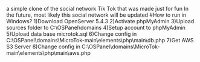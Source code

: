 a simple clone of the social network Tik Tok that was made just for fun
In the future, most likely this social network will be updated
#How to run in Windows?
1)Download OpenServer 5.4.3
2)Activate phpMyAdmin
3)Upload sources folder to C:\OSPanel\domains
4)Setup account to phpMyAdmin
5)Upload data base microtok.sql
6)Change config in C:\OSPanel\domains\MicroTok-main\elements\php\main\db.php
7)Get AWS S3 Server
8)Change config in C:\OSPanel\domains\MicroTok-main\elements\php\main\aws.php
